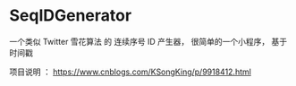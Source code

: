 # SeqIDGenerator
一个类似 Twitter 雪花算法 的 连续序号 ID 产生器， 很简单的一个小程序， 基于 时间戳



项目说明 ： https://www.cnblogs.com/KSongKing/p/9918412.html




